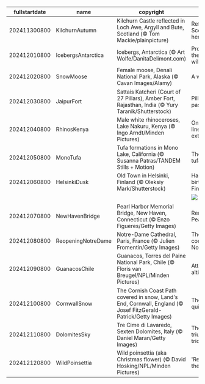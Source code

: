 |fullstartdate|name|copyright|title|image|
|--|--|--|--|--|
202411300800|KilchurnAutumn|Kilchurn Castle reflected in Loch Awe, Argyll and Bute, Scotland (© Tom Mackie/plainpicture)|Reflecting Scotland's heritage|![](/en-US/2024/12/202411300800KilchurnAutumn.jpg)|
202412010800|IcebergsAntarctica|Icebergs, Antarctica (© Art Wolfe/DanitaDelimont.com)|Protecting the last great wilderness|![](/en-US/2024/12/202412010800IcebergsAntarctica.jpg)|
202412020800|SnowMoose|Female moose, Denali National Park, Alaska (© Cavan Images/Alamy)|A wild stare|![](/en-US/2024/12/202412020800SnowMoose.jpg)|
202412030800|JaipurFort|Sattais Katcheri (Court of 27 Pillars), Amber Fort, Rajasthan, India (© Yury Taranik/Shutterstock)|Pillars of the past|![](/en-US/2024/12/202412030800JaipurFort.jpg)|
202412040800|RhinosKenya|Male white rhinoceroses, Lake Nakuru, Kenya (© Ingo Arndt/Minden Pictures)|On the front line of extinction|![](/en-US/2024/12/202412040800RhinosKenya.jpg)|
202412050800|MonoTufa|Tufa formations in Mono Lake, California (© Susanna Patras/TANDEM Stills + Motion)|The rise of tufa|![](/en-US/2024/12/202412050800MonoTufa.jpg)|
202412060800|HelsinkiDusk|Old Town in Helsinki, Finland (© Oleksiy Mark/Shutterstock)|Happy birthday, Finland!|![](/en-US/2024/12/202412060800HelsinkiDusk.jpg)|
||||![](/en-US/2024/12/.jpg)|
202412070800|NewHavenBridge|Pearl Harbor Memorial Bridge, New Haven, Connecticut (© Enzo Figueres/Getty Images)|Remembering Pearl Harbor|![](/en-US/2024/12/202412070800NewHavenBridge.jpg)|
202412080800|ReopeningNotreDame|Notre-Dame Cathedral, Paris, France (© Julien Fromentin/Getty Images)|The comeback of Notre-Dame|![](/en-US/2024/12/202412080800ReopeningNotreDame.jpg)|
202412090800|GuanacosChile|Guanacos, Torres del Paine National Park, Chile (© Floris van Breugel/NPL/Minden Pictures)|Attitude and altitude|![](/en-US/2024/12/202412090800GuanacosChile.jpg)|
202412100800|CornwallSnow|The Cornish Coast Path covered in snow, Land's End, Cornwall, England (© Josef FitzGerald-Patrick/Getty Images)|The end? Not quite.|![](/en-US/2024/12/202412100800CornwallSnow.jpg)|
202412110800|DolomitesSky|Tre Cime di Lavaredo, Sexten Dolomites, Italy (© Daniel Maran/Getty Images)|The triumphant trio|![](/en-US/2024/12/202412110800DolomitesSky.jpg)|
202412120800|WildPoinsettia|Wild poinsettia (aka Christmas flower) (© David Hosking/NPL/Minden Pictures)|'Red-y' for the holidays|![](/en-US/2024/12/202412120800WildPoinsettia.jpg)|
